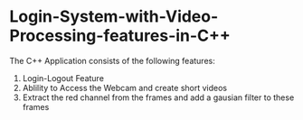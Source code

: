 # Login-System-with-Video-Processing-features-in-C++
The C++ Application consists of the following features: 

1. Login-Logout Feature 
2. Ablility to Access the Webcam and create short videos 
3. Extract the red channel from the frames and add a gausian filter to these frames 
